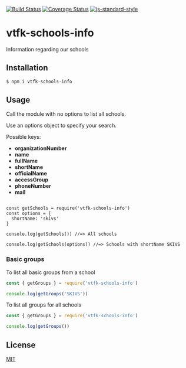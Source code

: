 [![Build Status](https://travis-ci.org/vtfk/vtfk-schools-info.svg?branch=master)](https://travis-ci.org/vtfk/vtfk-schools-info)
[![Coverage Status](https://coveralls.io/repos/vtfk/vtfk-schools-info/badge.svg?branch=master&service=github)](https://coveralls.io/github/vtfk/vtfk-schools-info?branch=master)
[![js-standard-style](https://img.shields.io/badge/code%20style-standard-brightgreen.svg?style=flat)](https://github.com/feross/standard)

# vtfk-schools-info

Information regarding our schools

## Installation

```bash
$ npm i vtfk-schools-info
```

## Usage

Call the module with no options to list all schools.

Use an options object to specify your search.

Possible keys:

- **organizationNumber**
- **name**
- **fullName**
- **shortName**
- **officialName**
- **accessGroup**
- **phoneNumber**
- **mail**

```JavasScript

const getSchools = require('vtfk-schools-info')
const options = {
  shortName: 'skivs'
}

console.log(getSchools()) //=> All schools

console.log(getSchools(options)) //=> Schools with shortName SKIVS
```

### Basic groups

To list all basic groups from a school

```JavaScript
const { getGroups } = require('vtfk-schools-info')

console.log(getGroups('SKIVS'))
```
To list all groups for all schools

```JavaScript
const { getGroups } = require('vtfk-schools-info')

console.log(getGroups())
```

## License

[MIT](LICENSE)
